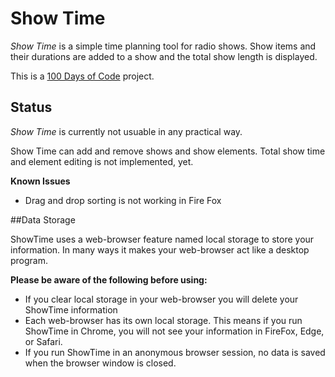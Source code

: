 # Show Time

*Show Time* is a simple time planning tool for radio shows. Show items and their durations are added to a show and the total show length is displayed.

This is a [100 Days of Code](http://100daysofcode.com/) project.

## Status 

*Show Time* is currently not usuable in any practical way.

Show Time can add and remove shows and show elements. Total show time and element editing is not implemented, yet.</p>

**Known Issues**

* Drag and drop sorting is not working in Fire Fox

##Data Storage

ShowTime uses a web-browser feature named local storage to store your information. In many ways it makes your web-browser act like a desktop program.

**Please be aware of the following before using:**

* If you clear local storage in your web-browser you will delete your ShowTime information
* Each web-browser has its own local storage. This means if you run ShowTime in Chrome, you will not see your information in FireFox, Edge, or Safari.
* If you run ShowTime in an anonymous browser session, no data is saved when the browser window is closed.
